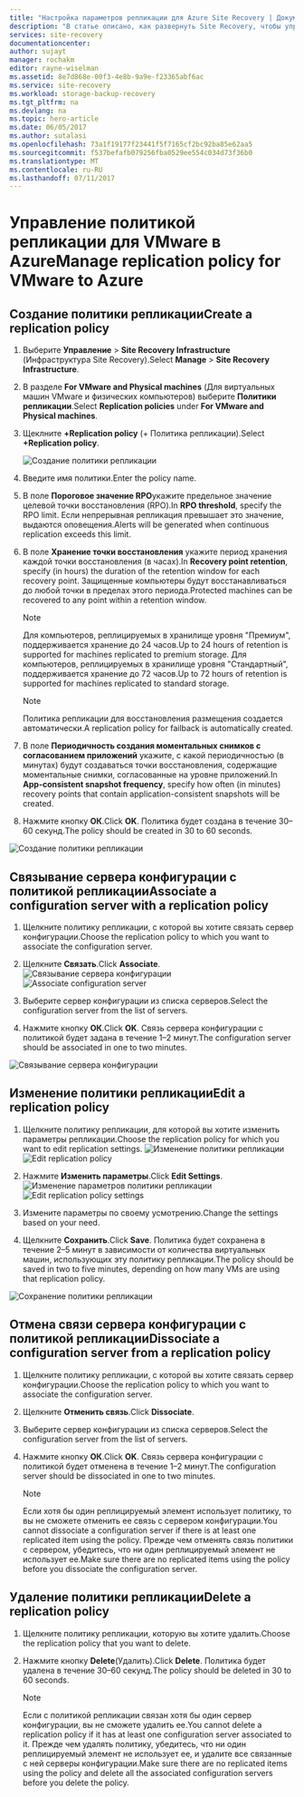 ```yaml
---
title: "Настройка параметров репликации для Azure Site Recovery | Документация Майкрософт"
description: "В статье описано, как развернуть Site Recovery, чтобы управлять в Azure репликацией, отработкой отказа и восстановлением виртуальных машин Hyper-V, запущенных в облаках VMM."
services: site-recovery
documentationcenter: 
author: sujayt
manager: rochakm
editor: rayne-wiselman
ms.assetid: 8e7d868e-00f3-4e8b-9a9e-f23365abf6ac
ms.service: site-recovery
ms.workload: storage-backup-recovery
ms.tgt_pltfrm: na
ms.devlang: na
ms.topic: hero-article
ms.date: 06/05/2017
ms.author: sutalasi
ms.openlocfilehash: 73a1f19177f23441f5f7165cf2bc92ba85e62aa5
ms.sourcegitcommit: f537befafb079256fba0529ee554c034d73f36b0
ms.translationtype: MT
ms.contentlocale: ru-RU
ms.lasthandoff: 07/11/2017
---
```

# <a name="manage-replication-policy-for-vmware-to-azure"></a><span data-ttu-id="4a56d-103">Управление политикой репликации для VMware в Azure</span><span class="sxs-lookup"><span data-stu-id="4a56d-103">Manage replication policy for VMware to Azure</span></span>


## <a name="create-a-replication-policy"></a><span data-ttu-id="4a56d-104">Создание политики репликации</span><span class="sxs-lookup"><span data-stu-id="4a56d-104">Create a replication policy</span></span>

1. <span data-ttu-id="4a56d-105">Выберите **Управление** > **Site Recovery Infrastructure** (Инфраструктура Site Recovery).</span><span class="sxs-lookup"><span data-stu-id="4a56d-105">Select **Manage** > **Site Recovery Infrastructure**.</span></span>
2. <span data-ttu-id="4a56d-106">В разделе **For VMware and Physical machines** (Для виртуальных машин VMware и физических компьютеров) выберите **Политики репликации**.</span><span class="sxs-lookup"><span data-stu-id="4a56d-106">Select **Replication policies** under **For VMware and Physical machines**.</span></span>
3. <span data-ttu-id="4a56d-107">Щеклните **+Replication policy** (+ Политика репликации).</span><span class="sxs-lookup"><span data-stu-id="4a56d-107">Select **+Replication policy**.</span></span>

    ![Создание политики репликации](./media/site-recovery-setup-replication-settings-vmware/createpolicy.png)

4. <span data-ttu-id="4a56d-109">Введите имя политики.</span><span class="sxs-lookup"><span data-stu-id="4a56d-109">Enter the policy name.</span></span>

5. <span data-ttu-id="4a56d-110">В поле **Пороговое значение RPO**укажите предельное значение целевой точки восстановления (RPO).</span><span class="sxs-lookup"><span data-stu-id="4a56d-110">In **RPO threshold**, specify the RPO limit.</span></span> <span data-ttu-id="4a56d-111">Если непрерывная репликация превышает это значение, выдаются оповещения.</span><span class="sxs-lookup"><span data-stu-id="4a56d-111">Alerts will be generated when continuous replication exceeds this limit.</span></span>
6. <span data-ttu-id="4a56d-112">В поле **Хранение точки восстановления** укажите период хранения каждой точки восстановления (в часах).</span><span class="sxs-lookup"><span data-stu-id="4a56d-112">In **Recovery point retention**, specify (in hours) the duration of the retention window for each recovery point.</span></span> <span data-ttu-id="4a56d-113">Защищенные компьютеры будут восстанавливаться до любой точки в пределах этого периода.</span><span class="sxs-lookup"><span data-stu-id="4a56d-113">Protected machines can be recovered to any point within a retention window.</span></span>

    > [!NOTE]
    > <span data-ttu-id="4a56d-114">Для компьютеров, реплицируемых в хранилище уровня "Премиум", поддерживается хранение до 24 часов.</span><span class="sxs-lookup"><span data-stu-id="4a56d-114">Up to 24 hours of retention is supported for machines replicated to premium storage.</span></span> <span data-ttu-id="4a56d-115">Для компьютеров, реплицируемых в хранилище уровня "Стандартный", поддерживается хранение до 72 часов.</span><span class="sxs-lookup"><span data-stu-id="4a56d-115">Up to 72 hours of retention is supported for machines replicated to standard storage.</span></span>

    > [!NOTE]
    > <span data-ttu-id="4a56d-116">Политика репликации для восстановления размещения создается автоматически.</span><span class="sxs-lookup"><span data-stu-id="4a56d-116">A replication policy for failback is automatically created.</span></span>

7. <span data-ttu-id="4a56d-117">В поле **Периодичность создания моментальных снимков с согласованием приложений** укажите, с какой периодичностью (в минутах) будут создаваться точки восстановления, содержащие моментальные снимки, согласованные на уровне приложений.</span><span class="sxs-lookup"><span data-stu-id="4a56d-117">In **App-consistent snapshot frequency**, specify how often (in minutes) recovery points that contain application-consistent snapshots will be created.</span></span>

8. <span data-ttu-id="4a56d-118">Нажмите кнопку **ОК**.</span><span class="sxs-lookup"><span data-stu-id="4a56d-118">Click **OK**.</span></span> <span data-ttu-id="4a56d-119">Политика будет создана в течение 30–60 секунд.</span><span class="sxs-lookup"><span data-stu-id="4a56d-119">The policy should be created in 30 to 60 seconds.</span></span>

![Создание политики репликации](./media/site-recovery-setup-replication-settings-vmware/Creating-Policy.png)

## <a name="associate-a-configuration-server-with-a-replication-policy"></a><span data-ttu-id="4a56d-121">Связывание сервера конфигурации с политикой репликации</span><span class="sxs-lookup"><span data-stu-id="4a56d-121">Associate a configuration server with a replication policy</span></span>
1. <span data-ttu-id="4a56d-122">Щелкните политику репликации, с которой вы хотите связать сервер конфигурации.</span><span class="sxs-lookup"><span data-stu-id="4a56d-122">Choose the replication policy to which you want to associate the configuration server.</span></span>
2. <span data-ttu-id="4a56d-123">Щелкните **Связать**.</span><span class="sxs-lookup"><span data-stu-id="4a56d-123">Click **Associate**.</span></span>
<span data-ttu-id="4a56d-124">![Связывание сервера конфигурации](./media/site-recovery-setup-replication-settings-vmware/Associate-CS-1.PNG)</span><span class="sxs-lookup"><span data-stu-id="4a56d-124">![Associate configuration server](./media/site-recovery-setup-replication-settings-vmware/Associate-CS-1.PNG)</span></span>

3. <span data-ttu-id="4a56d-125">Выберите сервер конфигурации из списка серверов.</span><span class="sxs-lookup"><span data-stu-id="4a56d-125">Select the configuration server from the list of servers.</span></span>
4. <span data-ttu-id="4a56d-126">Нажмите кнопку **ОК**.</span><span class="sxs-lookup"><span data-stu-id="4a56d-126">Click **OK**.</span></span> <span data-ttu-id="4a56d-127">Связь сервера конфигурации с политикой будет задана в течение 1–2 минут.</span><span class="sxs-lookup"><span data-stu-id="4a56d-127">The configuration server should be associated in one to two minutes.</span></span>

![Связывание сервера конфигурации](./media/site-recovery-setup-replication-settings-vmware/Associate-CS-2.png)

## <a name="edit-a-replication-policy"></a><span data-ttu-id="4a56d-129">Изменение политики репликации</span><span class="sxs-lookup"><span data-stu-id="4a56d-129">Edit a replication policy</span></span>
1. <span data-ttu-id="4a56d-130">Щелкните политику репликации, для которой вы хотите изменить параметры репликации.</span><span class="sxs-lookup"><span data-stu-id="4a56d-130">Choose the replication policy for which you want to edit replication settings.</span></span>
<span data-ttu-id="4a56d-131">![Изменение политики репликации](./media/site-recovery-setup-replication-settings-vmware/Select-Policy.png)</span><span class="sxs-lookup"><span data-stu-id="4a56d-131">![Edit replication policy](./media/site-recovery-setup-replication-settings-vmware/Select-Policy.png)</span></span>

2. <span data-ttu-id="4a56d-132">Нажмите **Изменить параметры**.</span><span class="sxs-lookup"><span data-stu-id="4a56d-132">Click **Edit Settings**.</span></span>
<span data-ttu-id="4a56d-133">![Изменение параметров политики репликации](./media/site-recovery-setup-replication-settings-vmware/Edit-Policy.png)</span><span class="sxs-lookup"><span data-stu-id="4a56d-133">![Edit replication policy settings](./media/site-recovery-setup-replication-settings-vmware/Edit-Policy.png)</span></span>

3. <span data-ttu-id="4a56d-134">Измените параметры по своему усмотрению.</span><span class="sxs-lookup"><span data-stu-id="4a56d-134">Change the settings based on your need.</span></span>
4. <span data-ttu-id="4a56d-135">Щелкните **Сохранить**.</span><span class="sxs-lookup"><span data-stu-id="4a56d-135">Click **Save**.</span></span> <span data-ttu-id="4a56d-136">Политика будет сохранена в течение 2–5 минут в зависимости от количества виртуальных машин, использующих эту политику репликации.</span><span class="sxs-lookup"><span data-stu-id="4a56d-136">The policy should be saved in two to five minutes, depending on how many VMs are using that replication policy.</span></span>

![Сохранение политики репликации](./media/site-recovery-setup-replication-settings-vmware/Save-Policy.png)

## <a name="dissociate-a-configuration-server-from-a-replication-policy"></a><span data-ttu-id="4a56d-138">Отмена связи сервера конфигурации с политикой репликации</span><span class="sxs-lookup"><span data-stu-id="4a56d-138">Dissociate a configuration server from a replication policy</span></span>
1. <span data-ttu-id="4a56d-139">Щелкните политику репликации, с которой вы хотите связать сервер конфигурации.</span><span class="sxs-lookup"><span data-stu-id="4a56d-139">Choose the replication policy to which you want to associate the configuration server.</span></span>
2. <span data-ttu-id="4a56d-140">Щелкните **Отменить связь**.</span><span class="sxs-lookup"><span data-stu-id="4a56d-140">Click **Dissociate**.</span></span>
3. <span data-ttu-id="4a56d-141">Выберите сервер конфигурации из списка серверов.</span><span class="sxs-lookup"><span data-stu-id="4a56d-141">Select the configuration server from the list of servers.</span></span>
4. <span data-ttu-id="4a56d-142">Нажмите кнопку **ОК**.</span><span class="sxs-lookup"><span data-stu-id="4a56d-142">Click **OK**.</span></span> <span data-ttu-id="4a56d-143">Связь сервера конфигурации с политикой будет отменена в течение 1–2 минут.</span><span class="sxs-lookup"><span data-stu-id="4a56d-143">The configuration server should be dissociated in one to two minutes.</span></span>

    > [!NOTE]
    > <span data-ttu-id="4a56d-144">Если хотя бы один реплицируемый элемент использует политику, то вы не сможете отменить ее связь с сервером конфигурации.</span><span class="sxs-lookup"><span data-stu-id="4a56d-144">You cannot dissociate a configuration server if there is at least one replicated item using the policy.</span></span> <span data-ttu-id="4a56d-145">Прежде чем отменять связь политики с сервером, убедитесь, что ни один реплицируемый элемент не использует ее.</span><span class="sxs-lookup"><span data-stu-id="4a56d-145">Make sure there are no replicated items using the policy before you dissociate the configuration server.</span></span>

## <a name="delete-a-replication-policy"></a><span data-ttu-id="4a56d-146">Удаление политики репликации</span><span class="sxs-lookup"><span data-stu-id="4a56d-146">Delete a replication policy</span></span>

1. <span data-ttu-id="4a56d-147">Щелкните политику репликации, которую вы хотите удалить.</span><span class="sxs-lookup"><span data-stu-id="4a56d-147">Choose the replication policy that you want to delete.</span></span>
2. <span data-ttu-id="4a56d-148">Нажмите кнопку **Delete**(Удалить).</span><span class="sxs-lookup"><span data-stu-id="4a56d-148">Click **Delete**.</span></span> <span data-ttu-id="4a56d-149">Политика будет удалена в течение 30–60 секунд.</span><span class="sxs-lookup"><span data-stu-id="4a56d-149">The policy should be deleted in 30 to 60 seconds.</span></span>

    > [!NOTE]
    > <span data-ttu-id="4a56d-150">Если с политикой репликации связан хотя бы один сервер конфигурации, вы не сможете удалить ее.</span><span class="sxs-lookup"><span data-stu-id="4a56d-150">You cannot delete a replication policy if it has at least one configuration server associated to it.</span></span> <span data-ttu-id="4a56d-151">Прежде чем удалять политику, убедитесь, что ни один реплицируемый элемент не использует ее, и удалите все связанные с ней серверы конфигурации.</span><span class="sxs-lookup"><span data-stu-id="4a56d-151">Make sure there are no replicated items using the policy and delete all the associated configuration servers before you delete the policy.</span></span>

